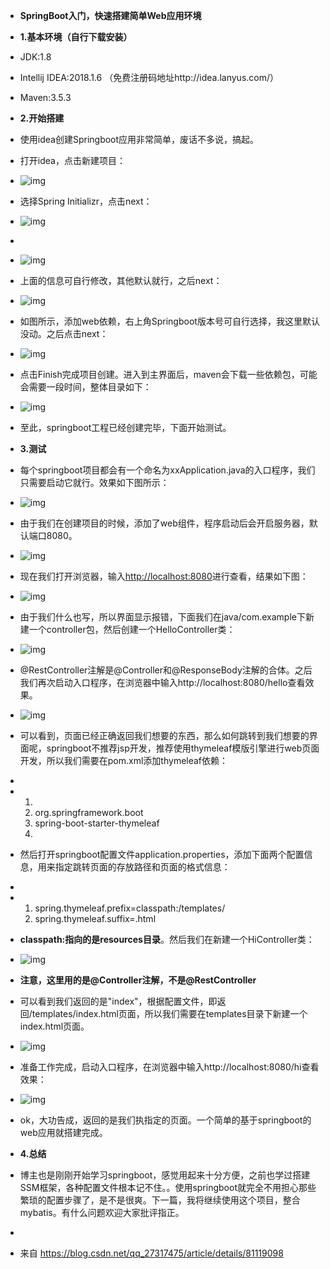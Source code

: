 - **SpringBoot入门，快速搭建简单Web应用环境**

- **1.基本环境（自行下载安装）**

- JDK:1.8

- Intellij IDEA:2018.1.6 （免费注册码地址http://idea.lanyus.com/）

- Maven:3.5.3

- **2.开始搭建**

- 使用idea创建Springboot应用非常简单，废话不多说，搞起。

- 打开idea，点击新建项目：

- ![img](22/11.png)

- 选择Spring Initializr，点击next：

- ![img](file:///C:/Users/donsp/AppData/Local/Packages/Microsoft.Office.OneNote_8wekyb3d8bbwe/TempState/msohtmlclip/clip_image002.png)

-  

- ![img](file:///C:/Users/donsp/AppData/Local/Packages/Microsoft.Office.OneNote_8wekyb3d8bbwe/TempState/msohtmlclip/clip_image003.png)

- 上面的信息可自行修改，其他默认就行，之后next：

- ![img](file:///C:/Users/donsp/AppData/Local/Packages/Microsoft.Office.OneNote_8wekyb3d8bbwe/TempState/msohtmlclip/clip_image004.png)

- 如图所示，添加web依赖，右上角Springboot版本号可自行选择，我这里默认没动。之后点击next：

- ![img](file:///C:/Users/donsp/AppData/Local/Packages/Microsoft.Office.OneNote_8wekyb3d8bbwe/TempState/msohtmlclip/clip_image005.png)

- 点击Finish完成项目创建。进入到主界面后，maven会下载一些依赖包，可能会需要一段时间，整体目录如下：

- ![img](file:///C:/Users/donsp/AppData/Local/Packages/Microsoft.Office.OneNote_8wekyb3d8bbwe/TempState/msohtmlclip/clip_image006.png)

- 至此，springboot工程已经创建完毕，下面开始测试。

- **3.测试**

- 每个springboot项目都会有一个命名为xxApplication.java的入口程序，我们只需要启动它就行。效果如下图所示：

- ![img](file:///C:/Users/donsp/AppData/Local/Packages/Microsoft.Office.OneNote_8wekyb3d8bbwe/TempState/msohtmlclip/clip_image007.png)

- 由于我们在创建项目的时候，添加了web组件，程序启动后会开启服务器，默认端口8080。

- ![img](file:///C:/Users/donsp/AppData/Local/Packages/Microsoft.Office.OneNote_8wekyb3d8bbwe/TempState/msohtmlclip/clip_image008.png)

- 现在我们打开浏览器，输入[http://localhost:8080](http://localhost:8080/)进行查看，结果如下图：

- ![img](file:///C:/Users/donsp/AppData/Local/Packages/Microsoft.Office.OneNote_8wekyb3d8bbwe/TempState/msohtmlclip/clip_image009.png)

- 由于我们什么也写，所以界面显示报错，下面我们在java/com.example下新建一个controller包，然后创建一个HelloController类：

- ![img](file:///C:/Users/donsp/AppData/Local/Packages/Microsoft.Office.OneNote_8wekyb3d8bbwe/TempState/msohtmlclip/clip_image010.png)

- @RestController注解是@Controller和@ResponseBody注解的合体。之后我们再次启动入口程序，在浏览器中输入http://localhost:8080/hello查看效果。

- ![img](file:///C:/Users/donsp/AppData/Local/Packages/Microsoft.Office.OneNote_8wekyb3d8bbwe/TempState/msohtmlclip/clip_image011.png)

- 可以看到，页面已经正确返回我们想要的东西，那么如何跳转到我们想要的界面呢，springboot不推荐jsp开发，推荐使用thymeleaf模版引擎进行web页面开发，所以我们需要在pom.xml添加thymeleaf依赖：

-  

- 1. <dependency>
  2. <groupId>org.springframework.boot</groupId>
  3. <artifactId>spring-boot-starter-thymeleaf</artifactId>
  4. </dependency>

- 然后打开springboot配置文件application.properties，添加下面两个配置信息，用来指定跳转页面的存放路径和页面的格式信息：

-  

- 1. spring.thymeleaf.prefix=classpath:/templates/
  2. spring.thymeleaf.suffix=.html

- **classpath:指向的是resources目录**。然后我们在新建一个HiController类：

- ![img](file:///C:/Users/donsp/AppData/Local/Packages/Microsoft.Office.OneNote_8wekyb3d8bbwe/TempState/msohtmlclip/clip_image012.png)

- **注意，这里用的是@Controller注解，不是@RestController**

- 可以看到我们返回的是"index"，根据配置文件，即返回/templates/index.html页面，所以我们需要在templates目录下新建一个index.html页面。

- ![img](file:///C:/Users/donsp/AppData/Local/Packages/Microsoft.Office.OneNote_8wekyb3d8bbwe/TempState/msohtmlclip/clip_image013.png)

- 准备工作完成，启动入口程序，在浏览器中输入http://localhost:8080/hi查看效果：

- ![img](file:///C:/Users/donsp/AppData/Local/Packages/Microsoft.Office.OneNote_8wekyb3d8bbwe/TempState/msohtmlclip/clip_image014.png)

- ok，大功告成，返回的是我们执指定的页面。一个简单的基于springboot的web应用就搭建完成。

- **4.总结**

- 博主也是刚刚开始学习springboot，感觉用起来十分方便，之前也学过搭建SSM框架，各种配置文件根本记不住。。使用springboot就完全不用担心那些繁琐的配置步骤了，是不是很爽。下一篇，我将继续使用这个项目，整合mybatis。有什么问题欢迎大家批评指正。

-  

- 来自 <https://blog.csdn.net/qq_27317475/article/details/81119098> 